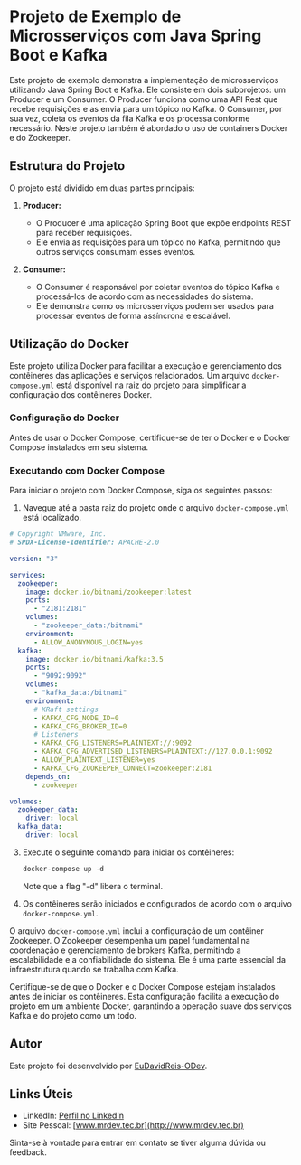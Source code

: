 # Projeto de Exemplo de Microsserviços com Java Spring Boot e Kafka

Este projeto de exemplo demonstra a implementação de microsserviços utilizando Java Spring Boot e Kafka. Ele consiste em dois subprojetos: um Producer e um Consumer. O Producer funciona como uma API Rest que recebe requisições e as envia para um tópico no Kafka. O Consumer, por sua vez, coleta os eventos da fila Kafka e os processa conforme necessário.
 Neste projeto também é abordado o uso de containers Docker e do Zookeeper. 

## Estrutura do Projeto

O projeto está dividido em duas partes principais:

1. **Producer:**
   - O Producer é uma aplicação Spring Boot que expõe endpoints REST para receber requisições.
   - Ele envia as requisições para um tópico no Kafka, permitindo que outros serviços consumam esses eventos.

2. **Consumer:**
   - O Consumer é responsável por coletar eventos do tópico Kafka e processá-los de acordo com as necessidades do sistema.
   - Ele demonstra como os microsserviços podem ser usados para processar eventos de forma assíncrona e escalável.

## Utilização do Docker

Este projeto utiliza Docker para facilitar a execução e gerenciamento dos contêineres das aplicações e serviços relacionados. Um arquivo `docker-compose.yml` está disponível na raiz do projeto para simplificar a configuração dos contêineres Docker.

### Configuração do Docker

Antes de usar o Docker Compose, certifique-se de ter o Docker e o Docker Compose instalados em seu sistema.

### Executando com Docker Compose

Para iniciar o projeto com Docker Compose, siga os seguintes passos:

1. Navegue até a pasta raiz do projeto onde o arquivo `docker-compose.yml` está localizado.
```yaml
# Copyright VMware, Inc.
# SPDX-License-Identifier: APACHE-2.0

version: "3"

services:
  zookeeper:
    image: docker.io/bitnami/zookeeper:latest
    ports:
      - "2181:2181"
    volumes:
      - "zookeeper_data:/bitnami"
    environment:
      - ALLOW_ANONYMOUS_LOGIN=yes
  kafka:
    image: docker.io/bitnami/kafka:3.5
    ports:
      - "9092:9092"
    volumes:
      - "kafka_data:/bitnami"
    environment:
      # KRaft settings
      - KAFKA_CFG_NODE_ID=0
      - KAFKA_CFG_BROKER_ID=0
      # Listeners
      - KAFKA_CFG_LISTENERS=PLAINTEXT://:9092
      - KAFKA_CFG_ADVERTISED_LISTENERS=PLAINTEXT://127.0.0.1:9092
      - ALLOW_PLAINTEXT_LISTENER=yes
      - KAFKA_CFG_ZOOKEEPER_CONNECT=zookeeper:2181
    depends_on:
      - zookeeper

volumes:
  zookeeper_data:
    driver: local
  kafka_data:
    driver: local
```

3. Execute o seguinte comando para iniciar os contêineres:
   ``` powershell
   docker-compose up -d
   ```
   Note que a flag "-d" libera o terminal.
   
4. Os contêineres serão iniciados e configurados de acordo com o arquivo `docker-compose.yml`.

O arquivo `docker-compose.yml` inclui a configuração de um contêiner Zookeeper. O Zookeeper desempenha um papel fundamental na coordenação e gerenciamento de brokers Kafka, permitindo a escalabilidade e a confiabilidade do sistema. Ele é uma parte essencial da infraestrutura quando se trabalha com Kafka.

Certifique-se de que o Docker e o Docker Compose estejam instalados antes de iniciar os contêineres. Esta configuração facilita a execução do projeto em um ambiente Docker, garantindo a operação suave dos serviços Kafka e do projeto como um todo.


## Autor

Este projeto foi desenvolvido por [EuDavidReis-ODev](https://github.com/EuDavdiReis-ODev).

## Links Úteis

- LinkedIn: [Perfil no LinkedIn](https://www.linkedin.com/in/eudavidreis-dev/)
- Site Pessoal: [www.mrdev.tec.br](http://www.mrdev.tec.br)

Sinta-se à vontade para entrar em contato se tiver alguma dúvida ou feedback.
